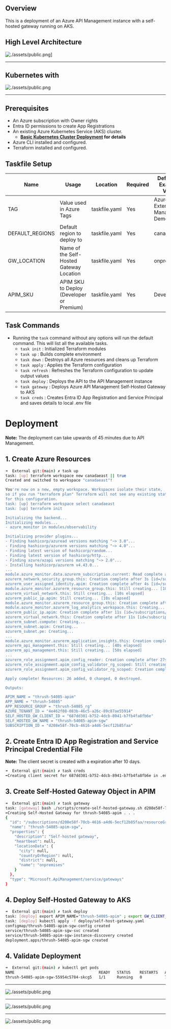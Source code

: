 ## Overview

This is a deployment of an Azure API Management instance with a self-hosted gateway running on AKS.

## High Level Architecture
![./assets/public.png](./assets/public.png)]
***

## Kubernetes with
![./assets/public.png](./assets/k8s.png)
***


## Prerequisites
- An Azure subscription with Owner rights
- Entra ID permissions to create App Registrations
- An existing Azure Kubernetes Service (AKS) cluster. 
    * __[Basic Kubernetes Cluster Deployment](https://github.com/briandenicola/kubernetes/tree/main/aks/basic) for details__
- Azure CLI installed and configured.
- Terraform installed and configured.

## Taskfile Setup

Name | Usage | Location | Required | Default or Example Value
------ | ------ | ------ | ------ | ------
TAG | Value used in Azure Tags | taskfile.yaml | Yes | Azure External API Management Demo
DEFAULT_REGIONS | Default region to deploy to | taskfile.yaml | Yes | canadaeast
GW_LOCATION | Name of the Self-Hosted Gateway Location | taskfile.yaml | Yes |  onpremises
APIM_SKU | APIM SKU to Deploy (Developer or Premium) | taskfile.yaml | Yes | Developer

## Task Commands
* Running the `task` command without any options will run the default command. This will list all the available tasks.
    * `task init`               : Initialized Terraform modules
    * `task up`                 : Builds complete environment
    * `task down`               : Destroys all Azure resources and cleans up Terraform
    * `task apply`              : Applies the Terraform configuration 
    * `task refresh`            : Refreshes the Terraform configuration to update output values
    * `task deploy`             : Deploys the API to the API Management instance
    * `task gateway`            : Deploys Azure API Management Self-Hosted Gateway to AKS
    * `task creds`              : Creates Entra ID App Registration and Service Principal and saves details to local .env file

# Deployment
__Note:__ The deployment can take upwards of 45 minutes due to API Management.

## 1. Create Azure Resources
```bash
➜  External git:(main) ✗ task up
task: [up] terraform workspace new canadaeast || true
Created and switched to workspace "canadaeast"!

You're now on a new, empty workspace. Workspaces isolate their state,
so if you run "terraform plan" Terraform will not see any existing state
for this configuration.
task: [up] terraform workspace select canadaeast
task: [up] terraform init

Initializing the backend...
Initializing modules...
- azure_monitor in modules/observability

Initializing provider plugins...
- Finding hashicorp/azuread versions matching "~> 3.0"...
- Finding hashicorp/azurerm versions matching "~> 4.0"...
- Finding latest version of hashicorp/random...
- Finding latest version of hashicorp/http...
- Finding azure/azapi versions matching "~> 2.0"...
- Installing hashicorp/azurerm v4.43.0...
...
module.azure_monitor.data.azurerm_subscription.current: Read complete after 0s [id=/subscriptions/d208e58f-70cb-4616-a4d6-5ecf12b85faa]
azurerm_network_security_group.this: Creation complete after 3s [id=/subscriptions/d208e58f-70cb-4616-a4d6-5ecf12b85faa/resourceGroups/thrush-54085_rg/providers/Microsoft.Network/networkSecurityGroups/thrush-54085-default-nsg]
azurerm_user_assigned_identity.apim: Creation complete after 4s [id=/subscriptions/d208e58f-70cb-4616-a4d6-5ecf12b85faa/resourceGroups/thrush-54085_rg/providers/Microsoft.ManagedIdentity/userAssignedIdentities/thrush-54085-apim-identity]
module.azure_monitor.azurerm_resource_group.this: Still creating... [10s elapsed]
azurerm_virtual_network.this: Still creating... [10s elapsed]
azurerm_public_ip.apim: Still creating... [10s elapsed]
module.azure_monitor.azurerm_resource_group.this: Creation complete after 10s [id=/subscriptions/d208e58f-70cb-4616-a4d6-5ecf12b85faa/resourceGroups/thrush-54085-monitor_rg]
module.azure_monitor.azurerm_log_analytics_workspace.this: Creating...
azurerm_public_ip.apim: Creation complete after 11s [id=/subscriptions/d208e58f-70cb-4616-a4d6-5ecf12b85faa/resourceGroups/thrush-54085_rg/providers/Microsoft.Network/publicIPAddresses/thrush-54085-apim-pip]
azurerm_virtual_network.this: Creation complete after 11s [id=/subscriptions/d208e58f-70cb-4616-a4d6-5ecf12b85faa/resourceGroups/thrush-54085_rg/providers/Microsoft.Network/virtualNetworks/thrush-54085-vnet]
azurerm_subnet.compute: Creating...
azurerm_subnet.apim: Creating...
azurerm_subnet.pe: Creating...
...
module.azure_monitor.azurerm_application_insights.this: Creation complete after 29s [id=/subscriptions/d208e58f-70cb-4616-a4d6-5ecf12b85faa/resourceGroups/thrush-54085-monitor_rg/providers/Microsoft.Insights/components/thrush-54085-appinsights]
azurerm_api_management.this: Still creating... [40s elapsed]
azurerm_api_management.this: Still creating... [50s elapsed]
...
azurerm_role_assignment.apim_config_reader: Creation complete after 27s [id=/subscriptions/d208e58f-70cb-4616-a4d6-5ecf12b85faa/resourceGroups/thrush-54085_rg/providers/Microsoft.ApiManagement/service/thrush-54085-apim/providers/Microsoft.Authorization/roleAssignments/32debf1c-3b70-d54b-e4b1-48efa025d041]
azurerm_role_assignment.apim_config_validator_rg_scoped: Still creating... [30s elapsed]
azurerm_role_assignment.apim_config_validator_rg_scoped: Creation complete after 31s [id=/subscriptions/d208e58f-70cb-4616-a4d6-5ecf12b85faa/resourceGroups/thrush-54085_rg/providers/Microsoft.Authorization/roleAssignments/cdff9539-0d3f-d07e-505e-ac43c530cb67]

Apply complete! Resources: 26 added, 0 changed, 0 destroyed.

Outputs:

APIM_NAME = "thrush-54085-apim"
APP_NAME = "thrush-54085"
APP_RESOURCE_GROUP = "thrush-54085_rg"
AZURE_TENANT_ID = "4e462f08-083b-46c5-a26c-89c87ae55914"
SELF_HOSTED_GW_CLIENT_ID = "687dd301-b752-4dcb-8941-b7fb4fa8fb6e"
SELF_HOSTED_GW_NAME = "thrush-54085-apim-sgw"
SUBSCRIPTION_ID = "d208e58f-70cb-4616-a4d6-5ecf12b85faa"
```

## 2. Create Entra ID App Registration and Service Principal Credential File
__Note:__ The client secret is created with a expiration after 10 days.

```bash
➜  External git:(main) ✗ task creds
➡️Creating client secret for 687dd301-b752-4dcb-8941-b7fb4fa8fb6e in .env file . . .
```

## 3. Create Self-Hosted Gateway Object in APIM
```bash
➜  External git:(main) ✗ task gateway
task: [gateway] bash ./scripts/create-self-hosted-gateway.sh d208e58f-70cb-4616-a4d6-5ecf12b85faa thrush-54085_rg thrush-54085-apim onpremises thrush-54085-apim-sgw
➡️Creating Self-Hosted Gateway for thrush-54085-apim . . .
{
  "id": "/subscriptions/d208e58f-70cb-4616-a4d6-5ecf12b85faa/resourceGroups/thrush-54085_rg/providers/Microsoft.ApiManagement/service/thrush-54085-apim/gateways/thrush-54085-apim-sgw",
  "name": "thrush-54085-apim-sgw",
  "properties": {
    "description": "Self-hosted gateway",
    "heartbeat": null,
    "locationData": {
      "city": null,
      "countryOrRegion": null,
      "district": null,
      "name": "onpremises"
    }
  },
  "type": "Microsoft.ApiManagement/service/gateways"
}
```

## 4. Deploy Self-Hosted Gateway to AKS
```bash
➜  External git:(main) ✗ task deploy
task: [deploy] export APIM_NAME="thrush-54085-apim" ; export GW_CLIENT_ID="687dd301-b752-4dcb-8941-b7fb4fa8fb6e" ; export GW_CLIENT_SECRET="~~REDACTED~~" ; export AZURE_TENANT_ID="4e462f08-083b-46c5-a26c-89c87ae55914" ; export SELF_HOSTED_GW_NAME="thrush-54085-apim-sgw" ; envsubst < deploy/self-host-gateway.yaml.tmpl > deploy/self-host-gateway.yaml
task: [deploy] kubectl apply -f deploy/self-host-gateway.yaml
configmap/thrush-54085-apim-sgw-config created
service/thrush-54085-apim-sgw-svc created
service/thrush-54085-apim-sgw-instance-discovery created
deployment.apps/thrush-54085-apim-sgw created
```

## 4. Validate Deployment
```bash
➜  External git:(main) ✗ kubectl get pods
NAME                                     READY   STATUS    RESTARTS   AGE
thrush-54085-apim-sgw-55954c5784-skcg5   1/1     Running   0          75s
```
***
![./assets/public.png](./assets/gateway-1.png)
***
![./assets/public.png](./assets/gateway-2.png)
***
![./assets/public.png](./assets/gateway-3.png)